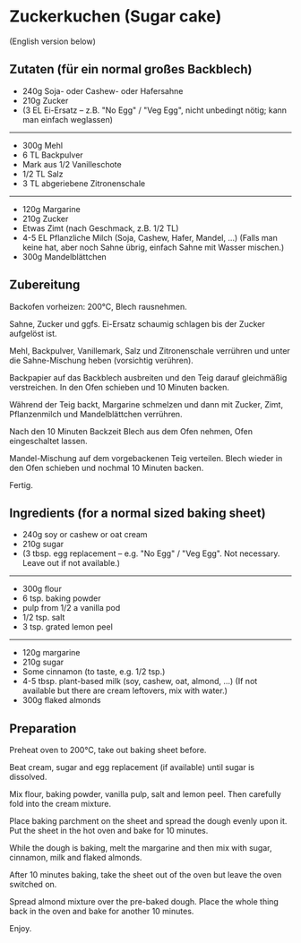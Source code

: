 # Zuckerkuchen (Sugar cake)

(English version below)

## Zutaten (für ein normal großes Backblech)

* 240g Soja- oder Cashew- oder Hafersahne
* 210g Zucker
* (3 EL Ei-Ersatz – z.B. "No Egg" / "Veg Egg", nicht unbedingt nötig; kann man einfach weglassen)
---
* 300g Mehl
* 6 TL Backpulver
* Mark aus 1/2 Vanilleschote
* 1/2 TL Salz
* 3 TL abgeriebene Zitronenschale
---
* 120g Margarine
* 210g Zucker
* Etwas Zimt (nach Geschmack, z.B. 1/2 TL)
* 4-5 EL Pflanzliche Milch (Soja, Cashew, Hafer, Mandel, …) (Falls man keine hat, aber noch Sahne übrig, einfach Sahne mit Wasser mischen.)
* 300g Mandelblättchen

## Zubereitung

Backofen vorheizen: 200°C, Blech rausnehmen.

Sahne, Zucker und ggfs. Ei-Ersatz schaumig schlagen bis der Zucker aufgelöst ist.

Mehl, Backpulver, Vanillemark, Salz und Zitronenschale verrühren und unter die Sahne-Mischung heben (vorsichtig verühren).

Backpapier auf das Backblech ausbreiten und den Teig darauf gleichmäßig verstreichen. In den Ofen schieben und 10 Minuten backen. 

Während der Teig backt, Margarine schmelzen und dann mit Zucker, Zimt, Pflanzenmilch und Mandelblättchen verrühren.

Nach den 10 Minuten Backzeit Blech aus dem Ofen nehmen, Ofen eingeschaltet lassen.

Mandel-Mischung auf dem vorgebackenen Teig verteilen. Blech wieder in den Ofen schieben und nochmal 10 Minuten backen.

Fertig.


## Ingredients (for a normal sized baking sheet)

* 240g soy or cashew or oat cream
* 210g sugar
* (3 tbsp. egg replacement – e.g. "No Egg" / "Veg Egg". Not necessary. Leave out if not available.)
---
* 300g flour
* 6 tsp. baking powder
* pulp from 1/2 a vanilla pod
* 1/2 tsp. salt
* 3 tsp. grated lemon peel
---
* 120g margarine
* 210g sugar
* Some cinnamon (to taste, e.g. 1/2 tsp.)
* 4-5 tbsp. plant-based milk (soy, cashew, oat, almond, …) (If not available but there are cream leftovers, mix with water.)
* 300g flaked almonds

## Preparation

Preheat oven to 200°C, take out baking sheet before.

Beat cream, sugar and egg replacement (if available) until sugar is dissolved.

Mix flour, baking powder, vanilla pulp, salt and lemon peel. Then carefully fold into the cream mixture.

Place baking parchment on the sheet and spread the dough evenly upon it. Put the sheet in the hot oven and bake for 10 minutes.

While the dough is baking, melt the margarine and then mix with sugar, cinnamon, milk and flaked almonds.

After 10 minutes baking, take the sheet out of the oven but leave the oven switched on.

Spread almond mixture over the pre-baked dough. Place the whole thing back in the oven and bake for another 10 minutes.

Enjoy.

